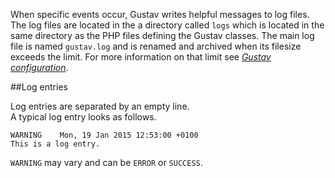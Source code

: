 When specific events occur, Gustav writes helpful messages to log files. The log files are located in the a directory called `logs` which is located in the same directory as the PHP files defining the Gustav classes. The main log file is named `gustav.log` and is renamed and archived when its filesize exceeds the limit. For more information on that limit see [*Gustav configuration*](Gustav-configuration#stringint-log_file_max_size---1).



##Log entries

Log entries are separated by an empty line.  
A typical log entry looks as follows.

    WARNING    Mon, 19 Jan 2015 12:53:00 +0100
    This is a log entry.

`WARNING` may vary and can be `ERROR` or `SUCCESS`.
